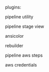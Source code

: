 plugins:

pipeline utility

pipeline stage view

ansicolor

rebuilder

pipeline aws steps

aws credentials
